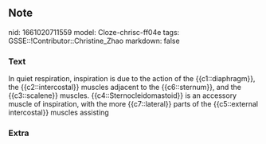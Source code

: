 ## Note
nid: 1661020711559
model: Cloze-chrisc-ff04e
tags: GSSE::!Contributor::Christine_Zhao
markdown: false

### Text
<div>
  <div>
    <div>
      <div>
        In quiet respiration, inspiration is due to the action of
        the {{c1::diaphragm}}, the {{c2::intercostal}} muscles
        adjacent to the {{c6::sternum}}, and the {{c3::scalene}}
        muscles. {{c4::Sternocleidomastoid}} is an accessory muscle
        of inspiration, with the more {{c7::lateral}} parts of the
        {{c5::external intercostal}} muscles assisting
      </div>
    </div>
  </div>
</div>

### Extra

